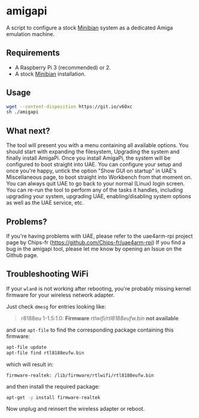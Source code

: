 # amigapi
A script to configure a stock [Minibian](https://minibianpi.wordpress.com/) system as a dedicated Amiga emulation machine.

Requirements
------------
- A Raspberry Pi 3 (recommended) or 2.
- A stock [Minibian](https://minibianpi.wordpress.com/) installation.

Usage
-----

~~~ bash
wget --content-disposition https://git.io/v6Oxc
sh ./amigapi
~~~

What next?
----------
The tool will present you with a menu containing all available options.
You should start with expanding the filesystem, Upgrading the system and finally install AmigaPi.
Once you install AmigaPi, the system will be configured to boot straight into UAE.
You can configure your setup and once you're happy, untick the option "Show GUI on startup" in UAE's Miscellaneous page, to boot straight into Workbench from that moment on.
You can always quit UAE to go back to your normal (Linux) login screen.
You can re-run the tool to perform any of the tasks it handles, including upgrading your system, upgrading UAE, enabling/disabling system options as well as the UAE service, etc.

Problems?
---------
If you're having problems with UAE, please refer to the uae4arm-rpi project page by Chips-fr (https://github.com/Chips-fr/uae4arm-rpi)
If you find a bug in the amigapi tool, please let me know by opening an Issue on the Github page.

Troubleshooting WiFi
--------------------
If your `wlan0` is not working after rebooting, you're probably missing kernel
firmware for your wireless network adapter.

Just check `dmesg` for entries looking like:

> r8188eu 1-1.5:1.0: **Firmware** _rtlwifi/rtl8188eufw.bin_ **not available**


and use `apt-file` to find the corresponding package containing this firmware:

~~~~ bash
apt-file update
apt-file find rtl8188eufw.bin
~~~~


which will result in:

~~~~ shell
firmware-realtek: /lib/firmware/rtlwifi/rtl8188eufw.bin
~~~~


and then install the required package:

~~~~ bash
apt-get -y install firmware-realtek
~~~~


Now unplug and reinsert the wireless adapter or reboot.
